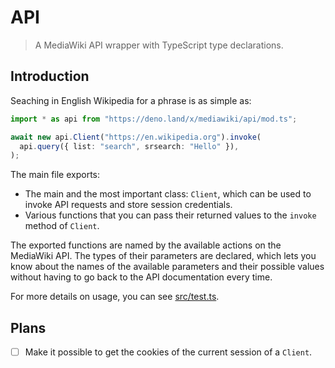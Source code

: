 
# API

> A MediaWiki API wrapper with TypeScript type declarations.

## Introduction

Seaching in English Wikipedia for a phrase is as simple as:

```ts
import * as api from "https://deno.land/x/mediawiki/api/mod.ts";

await new api.Client("https://en.wikipedia.org").invoke(
  api.query({ list: "search", srsearch: "Hello" }),
);
```

The main file exports:

- The main and the most important class: `Client`, which can be used to invoke
  API requests and store session credentials.
- Various functions that you can pass their returned values to the `invoke`
  method of `Client`.

The exported functions are named by the available actions on the MediaWiki API.
The types of their parameters are declared, which lets you know about the names
of the available parameters and their possible values without having to go back
to the API documentation every time.

For more details on usage, you can see [src/test.ts](./src/test.ts).

## Plans

- [ ] Make it possible to get the cookies of the current session of a `Client`.
